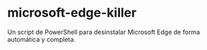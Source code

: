 # microsoft-edge-killer
Un script de PowerShell para desinstalar Microsoft Edge de forma automática y completa.
